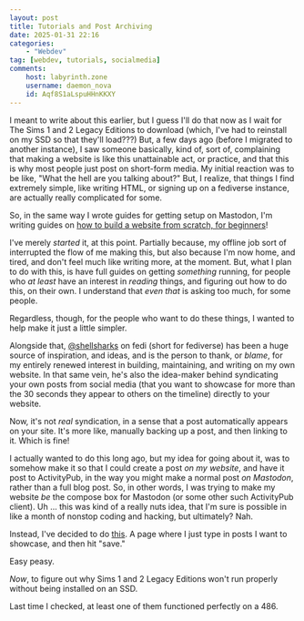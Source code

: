 ```yaml
---
layout: post
title: Tutorials and Post Archiving
date: 2025-01-31 22:16
categories:
    - "Webdev"
tag: [webdev, tutorials, socialmedia]
comments:
    host: labyrinth.zone
    username: daemon_nova
    id: Aqf8S1aLspuHHnKKXY
---
```

I meant to write about this earlier, but I guess I'll do that now as I wait for The Sims 1 and 2 Legacy Editions to download (which, I've had to reinstall on my SSD so that they'll load???) But, a few days ago (before I migrated to another instance), I saw someone basically, kind of, sort of, complaining that making a website is like this unattainable act, or practice, and that this is why most people just post on short-form media. My initial reaction was to be like, "What the hell are you talking about?" But, I realize, that things I find extremely simple, like writing HTML, or signing up on a fediverse instance, are actually really complicated for some.

So, in the same way I wrote guides for getting setup on Mastodon, I'm writing guides on <a class="page-link" href="/pages/webdev/">how to build a website from scratch, for beginners</a>!

I've merely *started* it, at this point. Partially because, my offline job sort of interrupted the flow of me making this, but also because I'm now home, and tired, and don't feel much like writing more, at the moment. But, what I plan to do with this, is have full guides on getting *something* running, for people who *at least* have an interest in *reading* things, and figuring out how to do this, on their own. I understand that *even that* is asking too much, for some people.

Regardless, though, for the people who want to do these things, I wanted to help make it just a little simpler.

Alongside that, <a href="https://malici.ous.computer/@shellsharks" target="_blank">@shellsharks</a> on fedi (short for fediverse) has been a huge source of inspiration, and ideas, and is the person to thank, or *blame*, for my entirely renewed interest in building, maintaining, and writing on my own website. In that same vein, he's also the idea-maker behind syndicating your own posts from social media (that you want to showcase for more than the 30 seconds they appear to others on the timeline) directly to your website.

Now, it's not *real* syndication, in a sense that a post automatically appears on your site. It's more like, manually backing up a post, and then linking to it. Which is fine!

I actually wanted to do this long ago, but my idea for going about it, was to somehow make it so that I could create a post *on my website*, and have it post to ActivityPub, in the way you might make a normal post *on Mastodon*, rather than a full blog post. So, in other words, I was trying to make my website *be* the compose box for Mastodon (or some other such ActivityPub client). Uh ... this was kind of a really nuts idea, that I'm sure is possible in like a month of nonstop coding and hacking, but ultimately? Nah.

Instead, I've decided to do <a class="page-link" href="/pages/notes/">this</a>. A page where I just type in posts I want to showcase, and then hit "save."

Easy peasy.

*Now*, to figure out why Sims 1 and 2 Legacy Editions won't run properly without being installed on an SSD.

Last time I checked, at least one of them functioned perfectly on a 486.
